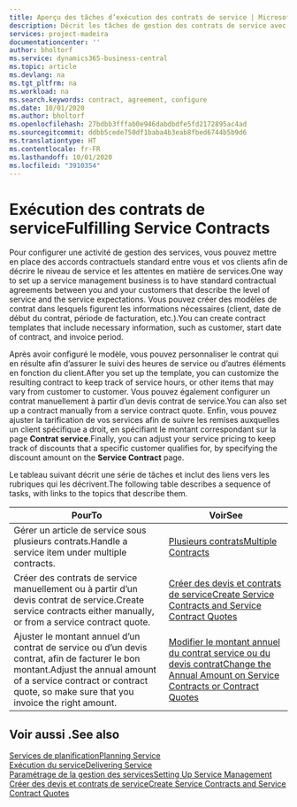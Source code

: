 ```yaml
---
title: Aperçu des tâches d’exécution des contrats de service | Microsoft Docs
description: Décrit les tâches de gestion des contrats de service avec les clients.
services: project-madeira
documentationcenter: ''
author: bholtorf
ms.service: dynamics365-business-central
ms.topic: article
ms.devlang: na
ms.tgt_pltfrm: na
ms.workload: na
ms.search.keywords: contract, agreement, configure
ms.date: 10/01/2020
ms.author: bholtorf
ms.openlocfilehash: 27bdbb3fffab0e946dabdbdfe5fd2172895ac4ad
ms.sourcegitcommit: ddbb5cede750df1baba4b3eab8fbed6744b5b9d6
ms.translationtype: HT
ms.contentlocale: fr-FR
ms.lasthandoff: 10/01/2020
ms.locfileid: "3910354"
---
```

# <a name="fulfilling-service-contracts"></a><span data-ttu-id="a9cd0-103">Exécution des contrats de service</span><span class="sxs-lookup"><span data-stu-id="a9cd0-103">Fulfilling Service Contracts</span></span> 
<span data-ttu-id="a9cd0-104">Pour configurer une activité de gestion des services, vous pouvez mettre en place des accords contractuels standard entre vous et vos clients afin de décrire le niveau de service et les attentes en matière de services.</span><span class="sxs-lookup"><span data-stu-id="a9cd0-104">One way to set up a service management business is to have standard contractual agreements between you and your customers that describe the level of service and the service expectations.</span></span> <span data-ttu-id="a9cd0-105">Vous pouvez créer des modèles de contrat dans lesquels figurent les informations nécessaires (client, date de début du contrat, période de facturation, etc.).</span><span class="sxs-lookup"><span data-stu-id="a9cd0-105">You can create contract templates that include necessary information, such as customer, start date of contract, and invoice period.</span></span>  
  
<span data-ttu-id="a9cd0-106">Après avoir configuré le modèle, vous pouvez personnaliser le contrat qui en résulte afin d’assurer le suivi des heures de service ou d’autres éléments en fonction du client.</span><span class="sxs-lookup"><span data-stu-id="a9cd0-106">After you set up the template, you can customize the resulting contract to keep track of service hours, or other items that may vary from customer to customer.</span></span> <span data-ttu-id="a9cd0-107">Vous pouvez également configurer un contrat manuellement à partir d’un devis contrat de service.</span><span class="sxs-lookup"><span data-stu-id="a9cd0-107">You can also set up a contract manually from a service contract quote.</span></span> <span data-ttu-id="a9cd0-108">Enfin, vous pouvez ajuster la tarification de vos services afin de suivre les remises auxquelles un client spécifique a droit, en spécifiant le montant correspondant sur la page **Contrat service**.</span><span class="sxs-lookup"><span data-stu-id="a9cd0-108">Finally, you can adjust your service pricing to keep track of discounts that a specific customer qualifies for, by specifying the discount amount on the **Service Contract** page.</span></span>  

<span data-ttu-id="a9cd0-109">Le tableau suivant décrit une série de tâches et inclut des liens vers les rubriques qui les décrivent.</span><span class="sxs-lookup"><span data-stu-id="a9cd0-109">The following table describes a sequence of tasks, with links to the topics that describe them.</span></span>   
  
|<span data-ttu-id="a9cd0-110">**Pour**</span><span class="sxs-lookup"><span data-stu-id="a9cd0-110">**To**</span></span>|<span data-ttu-id="a9cd0-111">**Voir**</span><span class="sxs-lookup"><span data-stu-id="a9cd0-111">**See**</span></span>|  
|------------|-------------|  
|<span data-ttu-id="a9cd0-112">Gérer un article de service sous plusieurs contrats.</span><span class="sxs-lookup"><span data-stu-id="a9cd0-112">Handle a service item under multiple contracts.</span></span> | [<span data-ttu-id="a9cd0-113">Plusieurs contrats</span><span class="sxs-lookup"><span data-stu-id="a9cd0-113">Multiple Contracts</span></span>](service-multiple-contracts.md)|  
|<span data-ttu-id="a9cd0-114">Créer des contrats de service manuellement ou à partir d’un devis contrat de service.</span><span class="sxs-lookup"><span data-stu-id="a9cd0-114">Create service contracts either manually, or from a service contract quote.</span></span>| [<span data-ttu-id="a9cd0-115">Créer des devis et contrats de service</span><span class="sxs-lookup"><span data-stu-id="a9cd0-115">Create Service Contracts and Service Contract Quotes</span></span>](service-how-to-create-service-contracts-and-service-contract-quotes.md)|
|<span data-ttu-id="a9cd0-116">Ajuster le montant annuel d’un contrat de service ou d’un devis contrat, afin de facturer le bon montant.</span><span class="sxs-lookup"><span data-stu-id="a9cd0-116">Adjust the annual amount of a service contract or contract quote, so make sure that you invoice the right amount.</span></span>|[<span data-ttu-id="a9cd0-117">Modifier le montant annuel du contrat service ou du devis contrat</span><span class="sxs-lookup"><span data-stu-id="a9cd0-117">Change the Annual Amount on Service Contracts or Contract Quotes</span></span>](service-how-to-change-the-annual-amount-on-service-contracts-or-contract-quotes.md)|

## <a name="see-also"></a><span data-ttu-id="a9cd0-118">Voir aussi .</span><span class="sxs-lookup"><span data-stu-id="a9cd0-118">See also</span></span>
[<span data-ttu-id="a9cd0-119">Services de planification</span><span class="sxs-lookup"><span data-stu-id="a9cd0-119">Planning Service</span></span>](service-plan-service.md)  
[<span data-ttu-id="a9cd0-120">Exécution du service</span><span class="sxs-lookup"><span data-stu-id="a9cd0-120">Delivering Service</span></span>](service-deliver-service.md)  
[<span data-ttu-id="a9cd0-121">Paramétrage de la gestion des services</span><span class="sxs-lookup"><span data-stu-id="a9cd0-121">Setting Up Service Management</span></span>](service-setup-service.md)  
[<span data-ttu-id="a9cd0-122">Créer des devis et contrats de service</span><span class="sxs-lookup"><span data-stu-id="a9cd0-122">Create Service Contracts and Service Contract Quotes</span></span>](service-how-to-create-service-contracts-and-service-contract-quotes.md)  
